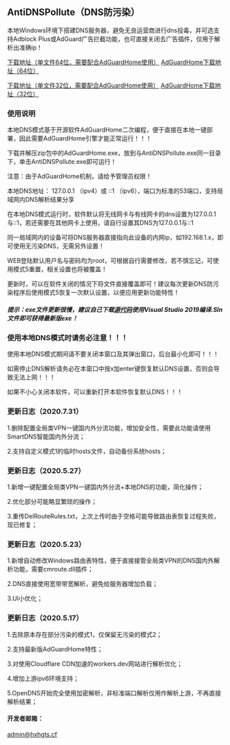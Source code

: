 ## AntiDNSPollute（DNS防污染）

本地Windows环境下搭建DNS服务器，避免无良运营商进行dns投毒，并可选支持Adblock Plus或AdGuard广告拦截功能，也可直接关闭去广告插件，仅用于解析出准确ip！

[下载地址（单文件64位，需要配合AdGuardHome使用）](https://github.com/HXHGTS/AntiDNSPollute/releases/download/3.0/AntiDNSPollute.X64.exe) [AdGuardHome下载地址（64位）](https://static.adguard.com/adguardhome/release/AdGuardHome_Windows_amd64.zip)

[下载地址（单文件32位，需要配合AdGuardHome使用）](https://github.com/HXHGTS/AntiDNSPollute/releases/download/3.0/AntiDNSPollute.X86.exe) [AdGuardHome下载地址（32位）](https://static.adguard.com/adguardhome/release/AdGuardHome_Windows_386.zip)

### 使用说明

本地DNS模式基于开源软件AdGuardHome二次编程，便于直接在本地一键部署，因此需要AdGuardHome引擎才能正常运行！！！

下载并解压zip包中的AdGuardHome.exe，放到与AntiDNSPollute.exe同一目录下，单击AntiDNSPollute.exe即可运行！

注意：由于AdGuardHome机制，请给予管理员权限！

本地DNS地址： 127.0.0.1 （ipv4）或 ::1 （ipv6），端口为标准的53端口，支持局域网内DNS解析结果分享

在本地DNS模式运行时，软件默认将无线网卡与有线网卡的dns设置为127.0.0.1与::1，若还需要在其他网卡上使用，请自行设置其DNS为127.0.0.1与::1

同一局域网内的设备可将DNS服务器直接指向此设备的内网ip，如192.168.1.x，即可使用无污染DNS，无需另外设置！

WEB登陆默认用户名与密码均为root，可根据自行需要修改，若不慎忘记，可使用模式5重置，相关设置也将被覆盖！

更新时，可以在软件关闭的情况下将文件直接覆盖即可！建议每次更新DNS防污染程序后使用模式5恢复一次默认设置，以便应用更新功能特性！

##### 提示：exe文件更新很慢，建议自己下载[源代码](https://github.com/HXHGTS/AntiDNSPollute/archive/master.zip)使用Visual Studio 2019编译.Sln文件即可获得最新版exe！

### 使用本地DNS模式时请务必注意！！！

使用本地DNS模式期间请不要关闭本窗口及其弹出窗口，后台最小化即可！！！

如需停止DNS解析请务必在本窗口中按x加enter键恢复默认DNS设置，否则会导致无法上网！！！

如果不小心关闭本软件，可以重新打开本软件恢复默认DNS！！！

### 更新日志（2020.7.31）

1.删除配置全局类VPN一键国内外分流功能，增加安全性，需要此功能请使用SmartDNS智能国内外分流；

2.支持自定义模式1的临时hosts文件，自动备份系统hosts；

### 更新日志（2020.5.27）

1.新增一键配置全局类VPN一键国内外分流+本地DNS的功能，简化操作；

2.优化部分可能略显繁琐的操作；

3.重传DelRouteRules.txt，上次上传时由于空格可能导致路由表恢复过程失败，现已修复；

### 更新日志（2020.5.23）

1.新增自动修改Windows路由表特性，便于直接接管全局类VPN的DNS国内外解析功能，需要cmroute.dll插件；

2.DNS直接使用宽带带宽解析，避免给服务器增加负载；

3.UI小优化；

### 更新日志（2020.5.17）

1.去除原本存在部分污染的模式1，仅保留无污染的模式2；

2.支持最新版AdGuardHome特性；

3.对使用Cloudflare CDN加速的workers.dev网站进行解析优化；

4.增加上游ipv6环境支持；

5.OpenDNS开始完全使用加密解析，非标准端口解析仅用作解析上游，不再直接解析结果；

#### 开发者邮箱：

[admin@hxhgts.cf](mailto:admin@hxhgts.cf)
